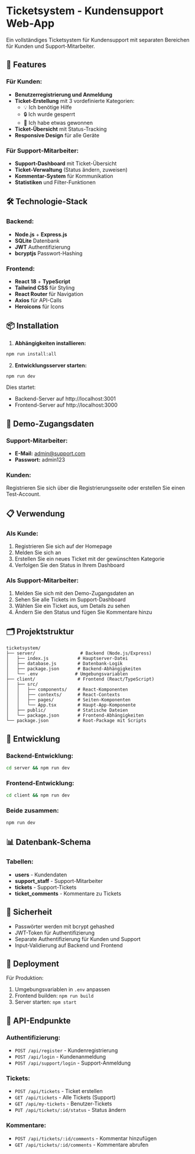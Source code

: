 # Ticketsystem - Kundensupport Web-App

Ein vollständiges Ticketsystem für Kundensupport mit separaten Bereichen für Kunden und Support-Mitarbeiter.

## 🚀 Features

### Für Kunden:
- **Benutzerregistrierung und Anmeldung**
- **Ticket-Erstellung** mit 3 vordefinierte Kategorien:
  - 💡 Ich benötige Hilfe
  - 🔒 Ich wurde gesperrt  
  - 🎉 Ich habe etwas gewonnen
- **Ticket-Übersicht** mit Status-Tracking
- **Responsive Design** für alle Geräte

### Für Support-Mitarbeiter:
- **Support-Dashboard** mit Ticket-Übersicht
- **Ticket-Verwaltung** (Status ändern, zuweisen)
- **Kommentar-System** für Kommunikation
- **Statistiken** und Filter-Funktionen

## 🛠️ Technologie-Stack

### Backend:
- **Node.js** + **Express.js**
- **SQLite** Datenbank
- **JWT** Authentifizierung
- **bcryptjs** Passwort-Hashing

### Frontend:
- **React 18** + **TypeScript**
- **Tailwind CSS** für Styling
- **React Router** für Navigation
- **Axios** für API-Calls
- **Heroicons** für Icons

## 📦 Installation

1. **Abhängigkeiten installieren:**
```bash
npm run install:all
```

2. **Entwicklungsserver starten:**
```bash
npm run dev
```

Dies startet:
- Backend-Server auf http://localhost:3001
- Frontend-Server auf http://localhost:3000

## 🔑 Demo-Zugangsdaten

### Support-Mitarbeiter:
- **E-Mail:** admin@support.com
- **Passwort:** admin123

### Kunden:
Registrieren Sie sich über die Registrierungsseite oder erstellen Sie einen Test-Account.

## 📋 Verwendung

### Als Kunde:
1. Registrieren Sie sich auf der Homepage
2. Melden Sie sich an
3. Erstellen Sie ein neues Ticket mit der gewünschten Kategorie
4. Verfolgen Sie den Status in Ihrem Dashboard

### Als Support-Mitarbeiter:
1. Melden Sie sich mit den Demo-Zugangsdaten an
2. Sehen Sie alle Tickets im Support-Dashboard
3. Wählen Sie ein Ticket aus, um Details zu sehen
4. Ändern Sie den Status und fügen Sie Kommentare hinzu

## 🗂️ Projektstruktur

```
ticketsystem/
├── server/                 # Backend (Node.js/Express)
│   ├── index.js           # Hauptserver-Datei
│   ├── database.js        # Datenbank-Logik
│   ├── package.json       # Backend-Abhängigkeiten
│   └── .env              # Umgebungsvariablen
├── client/                # Frontend (React/TypeScript)
│   ├── src/
│   │   ├── components/    # React-Komponenten
│   │   ├── contexts/      # React-Contexts
│   │   ├── pages/         # Seiten-Komponenten
│   │   └── App.tsx        # Haupt-App-Komponente
│   ├── public/            # Statische Dateien
│   └── package.json       # Frontend-Abhängigkeiten
└── package.json           # Root-Package mit Scripts
```

## 🔧 Entwicklung

### Backend-Entwicklung:
```bash
cd server && npm run dev
```

### Frontend-Entwicklung:
```bash
cd client && npm run dev
```

### Beide zusammen:
```bash
npm run dev
```

## 📊 Datenbank-Schema

### Tabellen:
- **users** - Kundendaten
- **support_staff** - Support-Mitarbeiter
- **tickets** - Support-Tickets
- **ticket_comments** - Kommentare zu Tickets

## 🔐 Sicherheit

- Passwörter werden mit bcrypt gehashed
- JWT-Token für Authentifizierung
- Separate Authentifizierung für Kunden und Support
- Input-Validierung auf Backend und Frontend

## 🚀 Deployment

Für Produktion:
1. Umgebungsvariablen in `.env` anpassen
2. Frontend builden: `npm run build`
3. Server starten: `npm start`

## 📝 API-Endpunkte

### Authentifizierung:
- `POST /api/register` - Kundenregistrierung
- `POST /api/login` - Kundenanmeldung
- `POST /api/support/login` - Support-Anmeldung

### Tickets:
- `POST /api/tickets` - Ticket erstellen
- `GET /api/tickets` - Alle Tickets (Support)
- `GET /api/my-tickets` - Benutzer-Tickets
- `PUT /api/tickets/:id/status` - Status ändern

### Kommentare:
- `POST /api/tickets/:id/comments` - Kommentar hinzufügen
- `GET /api/tickets/:id/comments` - Kommentare abrufen